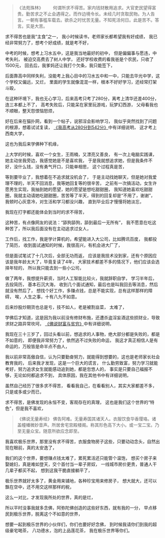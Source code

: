 > 《法苑珠林》
> 　　何谓所求不得苦。家内钱财散用追求。大官吏民望得富贵。勤苦求之不止会遇得之。而作边境令长。未经几时贪取民物。为人告言。一朝有事槛车载去。欲杀之时忧苦无量。不知死活何日。此是苦不。答言。实是大苦。  

求不得苦也是我“主食”之一，
我小时候读书，老师家长都希望我有好成绩，
我已经非常努力了，想考个好成绩，就是考不好，

中考的时候，想考上习水五中，这是我当地最好的初中，
但是偏偏事与愿违，中考失利，
被迫交高费去了树人中学，
还好学校收费的看我爸是个农民，只收了1500元，
回去后，我爹妈还让我打个欠条，我只能签下，

后面靠高中同样失利，没能考上我心目中的习水五中和一中，只能去华光中学，这个学校又偏远，又烂，
里面的学生就像混混一样，根本不好好学习，还经常打架斗殴，

在这种环境下，我也无心学习，后来高考只考了280分，离考上清华还差400分，连三本都上不了，
高考失败后，只能呆在家里玩游戏，玩梦幻西游，
父母看我也不顺眼，整天怨恨恼怒烦，

好在后来在猫扑网，看到一个帖子，说邪淫会影响学习，
我似乎突然找到了问题的根源，想着试试复读，
[《我高考从280分到542分》](https://www.kancloud.cn/luojiangtao/foshuoxuexi)中有详细说明，
这才考上西南大学，

这也为我后来学佛种下机缘，

上大学的时候，喜欢一个女生，王雨楠，又漂亮又善良，
有一次上电脑实践课，她主动坐我旁边，我感觉她是不是喜欢我，
于是我就想追求她，但是我条件不好，没什么钱，没有勇气开口，只能单相思，
这个过程真是苦，

等到要毕业了，我想着在不追求就没机会了，
于是主动找她聊天，但是她对我爱理不理的，半天不回消息，我等她回复等的很辛苦，
之前有一次搞活动，女生许愿男生实现，我抽到她的愿望，她的愿望是想吃甜甜圈，
我知道她喜欢吃甜甜圈，我就主动请她吃甜甜圈，苦苦等了半天，得到的回复却是“不用了，谢谢”，
我顿时心灰意冷，对生活和学习都没兴趣，
直到毕业后才慢慢将她淡忘，

我现在打字都还能体会到当时的求不得苦，

这种苦，有点像网友的说法：“舔狗舔狗，舔到最后一无所有”，
我不愿意在吃这种苦了，所以我后面没有在主动追求过女人，

工作后，找工作，我是学计算机的，希望能进入大公司，比如腾讯百度，
我都投了简历，
收到面试通知的时候，我很高兴，有机会进大厂了，

但是面试笔试了十几次后，全部无功而返，
应该是我技术没到家，还有个原因应该是我年龄太大了，毕竟复读了4年，
大家技术都差不多的情况下，他们应该会选择年轻的，
所以我只能去到一些小公司，

做了两年，我想提升薪资，当时人工智能比较火，我就辞职自学，
学习半年后，去投简历，
基本石沉大海，
收到几个面试通知，最后也是叫我回去等消息，然后就没有然后了，
想找个好工作，多赚点钱，总是不能实现，总有这样那样的障碍，
唉，人生之事，十有八九不如意。

后来炒股炒期货也总是亏，技不如人，老是被割韭菜，
太难了，

学佛后才知道，这是因为我以前没有修财布施，还遭杀盗淫妄酒这些损财业，导致求财之路异常坎坷，
[《佛说财富与贫穷》](https://www.kancloud.cn/luojiangtao/foshuocaifu)中有详细说明，

我现在三十三岁了，回过头看以前，想追求的人事物，绝大部分都是失败的，都是不如意的，
即便我非常努力了，依然逃不过失败的命运，
我这才真正相信人是有命运的，万般皆是命半点不由人，

我以前非常高傲自信，认为只要勤奋努力，就能得到想要的，这也是老师家长社会教育我的，
后来我才发现，这是一个巨大的谎言，
什么勤劳致富，努力学习就能考好，努力追求女生就能感动追到她，都是忽悠人的，
事实是只要自己福报不够，无论如何都追求不到，
具体原因，我在其他书中有详细说明，

虽然自己经历了很多求不得苦，
看看我自己，在看看别人，其实大家都差不多，只是或多或少而已，

求不得苦，是佛发现的永恒不变，客观存在的真理，
这也是我们这个世界的“特色”，但是我不喜欢，

> 《佛说无量寿经》
> 佛告阿难。无量寿国其诸天人。衣服饮食华香璎珞。诸盖幢幡微妙音声。所居舍宅宫殿楼阁。称其形色高下大小。或一宝二宝。乃至无量众宝。随意所欲应念即至。

我喜欢极乐世界，那里没有求不得苦，衣服食物房子这些，只要动动念头，自然出现在眼前，真的太安逸了，

我们的这个世界，要想赚点钱太难了，累死累活还只能管个温饱，
想买个房子来娶媳妇，真是难如登天，交个首付当一辈子房奴，
一线城市房价更贵，普通人干几辈子都买不起，
想到这我干脆直接躺平了，

极乐世界就好太多了，黄金用来铺地，各种珍宝用来修房子，
想大就大，还可以飘在空中，还不用交这样那样的税，

这么一对比，才发现我所处的世界，真的是烂，

所以平时没事我就多念佛，阿弥陀佛创造的这些好东西，就有我的一分，
早点移民到极乐世界，脱离这个不如意的世界，

想要一起到极乐世界的小伙伴们，你们也要好好念佛，
到时候我请你们到我的超级豪宅喝茶，
八功德水，泡的上品莲花茶，
我在极乐世界等你们。








